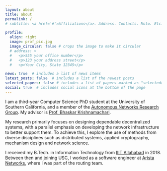 ```yaml
---
layout: about
title: about
permalink: /
# subtitle: <a href='#'>Affiliations</a>. Address. Contacts. Moto. Etc.

profile:
  align: right
  image: prof_pic.jpg
  image_circular: false # crops the image to make it circular
  # address: >
  #   <p>555 your office number</p>
  #   <p>123 your address street</p>
  #   <p>Your City, State 12345</p>

news: true  # includes a list of news items
latest_posts: false  # includes a list of the newest posts
selected_papers: false # includes a list of papers marked as "selected={true}"
social: true  # includes social icons at the bottom of the page
---
```


I am a third-year Computer Science PhD student at the University of Southern California, and a member of the [Autonomous Networks Research Group](https://anrg.usc.edu/www/).
My advisor is [Prof. Bhaskar Krishnamachari](https://ceng.usc.edu/~bkrishna/).

My research primarily focuses on designing dependable decentralized systems, with a parallel emphasis on developing the network infrastructure to better support them.
To achieve this, I explore the use of methods from diverse disciplines such as distributed systems, applied cryptography, mechanism design and network science.

I received my B.Tech. in Information Technology from [IIIT Allahabad](https://iiita.ac.in/) in 2018.
Between then and joining USC, I worked as a software engineer at [Arista Networks](https://www.arista.com/), where I was part of the routing team.

<!--
Many eons ago, I used to write, mainly in my mother tongue [Malayalam](https://en.wikipedia.org/wiki/Malayalam).
Most of my works can be found at [my personal blog](https://sulyab.wordpress.com/).
-->